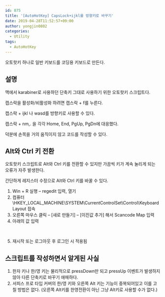 ```yaml
---
id: 875
title: '[AutoHotKey] CapsLock+ijkl를 방향키로 바꾸기'
date: 2019-04-28T11:52:57+09:00
author: yongjin0802
categories:
  - Utility
tags:
  - AutoHotKey
---
```


오토핫키 하나로 일반 키보드를 코딩용 키보드로 만든다.

<script src="https://gist.github.com/16Yongjin/1ed465c8acb2d716f945ac09518e3aaf.js"></script>

## 설명

맥에서 karabiner로 사용하던 단축키 그대로 사용하기 위한 오토핫키 스크립트다.

캡스락을 활성화/비활성화 하려면 캡스락 + f를 누른다.

캡스락 + ijkl 나 wasd를 방향키로 사용할 수 있다.

캡스락 + nm,. 을 각각 Home, End, PgUp, PgDn에 대응했다.

덕분에 손목을 거의 움직이지 않고 코드를 작성할 수 있다.

## Alt와 Ctrl 키 전환

오토핫키 스크립트로 Alt와 Ctrl 키를 전환할 수 있지만 가끔씩 키가 계속 눌리게 되는 오류가 자주 발생한다.

간단하게 레지스터 수정으로 Alt와 Ctrl 키를 바꿀 수 있다.

  1. Win + R 실행 &#8211; regedit 입력, 열기
  2. 컴퓨터\HKEY\_LOCAL\_MACHINE\SYSTEM\CurrentControlSet\Control\Keyboard Layout 접속
  3. 오른쪽 마우스 클릭 &#8211; [새로 만들기] &#8211; [이진값 추가] 해서 Scancode Map 입력
  4. 아래의 값 입력<figure class="wp-block-image">

<img src="https://raw.githubusercontent.com/16Yongjin/16Yongjin.github.io/master/wp-content/uploads/2019/07/image-1.png?fit=840%2C522&ssl=1" alt="" class="wp-image-934" srcset="https://raw.githubusercontent.com/16Yongjin/16Yongjin.github.io/master/wp-content/uploads/2019/07/image-1.png 1243w, https://raw.githubusercontent.com/16Yongjin/16Yongjin.github.io/master/wp-content/uploads/2019/07/image-1-300x186.png 300w, https://raw.githubusercontent.com/16Yongjin/16Yongjin.github.io/master/wp-content/uploads/2019/07/image-1-768x477.png 768w, https://raw.githubusercontent.com/16Yongjin/16Yongjin.github.io/master/wp-content/uploads/2019/07/image-1-1024x636.png 1024w, https://raw.githubusercontent.com/16Yongjin/16Yongjin.github.io/master/wp-content/uploads/2019/07/image-1-1000x621.png 1000w, https://raw.githubusercontent.com/16Yongjin/16Yongjin.github.io/master/wp-content/uploads/2019/07/image-1-483x300.png 483w" sizes="(max-width: 1243px) 100vw, 1243px" /> </figure> 

5. 재시작 또는 로그아웃 후 로그인 시 적용됨

## 스크립트를 작성하면서 알게된 사실

  1. 한자 키나 한/영 키는 물리적으로 pressDown만 되고 pressUp 이벤트가 발생하지 않아 다른 단축키로 바꾸기 애매하다.
  2. 서피스 프로 타입 커버의 한/영 키와 오른쪽 Alt 키는 기능이 중복되어있고 이를 고칠 방법은 없다. (오른쪽 Alt키를 한영전환이 아닌 그냥 Alt키로 사용할 수가 없다.)